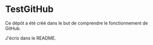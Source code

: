 # TestGitHub
Ce dépôt a été créé dans le but de comprendre le fonctionnement de GitHub.

J'écris dans le README.
